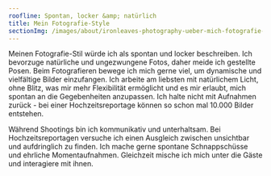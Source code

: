 ```yaml
---
roofline: Spontan, locker &amp; natürlich
title: Mein Fotografie-Style
sectionImg: /images/about/ironleaves-photography-ueber-mich-fotografie-style.jpg
---
```


Meinen Fotografie-Stil würde ich als spontan und locker beschreiben. Ich bevorzuge natürliche und ungezwungene Fotos, daher meide ich gestellte Posen. Beim Fotografieren bewege ich mich gerne viel, um dynamische und vielfältige Bilder einzufangen. Ich arbeite am liebsten mit natürlichem Licht, ohne Blitz, was mir mehr Flexibilität ermöglicht und es mir erlaubt, mich spontan an die Gegebenheiten anzupassen. Ich halte nicht mit Aufnahmen zurück - bei einer Hochzeitsreportage können so schon mal 10.000 Bilder entstehen. 

Während Shootings bin ich kommunikativ und unterhaltsam. Bei Hochzeitsreportagen versuche ich einen Ausgleich zwischen unsichtbar und aufdringlich zu finden. Ich mache gerne spontane Schnappschüsse und ehrliche Momentaufnahmen. Gleichzeit mische ich mich unter die Gäste und interagiere mit ihnen.